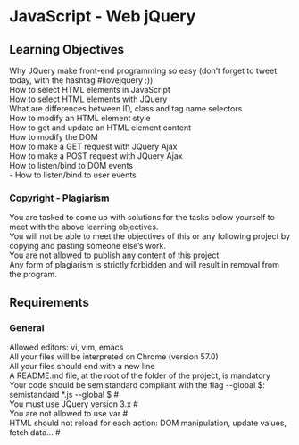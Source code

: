<h1>JavaScript - Web jQuery</h1>
<h2>Learning Objectives</h2>

<p>Why JQuery make front-end programming so easy (don’t forget to tweet today, with the hashtag #ilovejquery :))
</br>How to select HTML elements in JavaScript
</br>How to select HTML elements with JQuery
</br>What are differences between ID, class and tag name selectors
</br>How to modify an HTML element style
</br>How to get and update an HTML element content
</br>How to modify the DOM
</br>How to make a GET request with JQuery Ajax
</br>How to make a POST request with JQuery Ajax
</br>How to listen/bind to DOM events
</br>- How to listen/bind to user events
</p>
<h3>Copyright - Plagiarism</h3>
<p>You are tasked to come up with solutions for the tasks below yourself to meet with the above learning objectives.
</br>You will not be able to meet the objectives of this or any following project by copying and pasting someone else’s work.
</br>You are not allowed to publish any content of this project.
</br>Any form of plagiarism is strictly forbidden and will result in removal from the program.
</p>
<h2>Requirements</h2>
<h3>General</h3>
<p>Allowed editors: vi, vim, emacs
</br>All your files will be interpreted on Chrome (version 57.0)
</br>All your files should end with a new line
</br>A README.md file, at the root of the folder of the project, is mandatory
</br>Your code should be semistandard compliant with the flag --global $: semistandard *.js --global $
#</br>You must use JQuery version 3.x
#</br>You are not allowed to use var
#</br>HTML should not reload for each action: DOM manipulation, update values, fetch data…
#</p>
